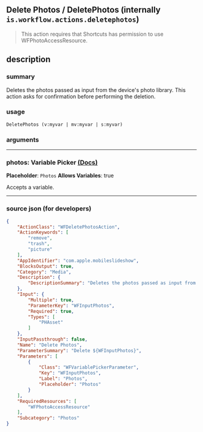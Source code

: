 
## Delete Photos / DeletePhotos (internally `is.workflow.actions.deletephotos`)

> This action requires that Shortcuts has permission to use WFPhotoAccessResource.


## description

### summary

Deletes the photos passed as input from the device's photo library. This action asks for confirmation before performing the deletion.


### usage
```
DeletePhotos (v:myvar | mv:myvar | s:myvar)
```

### arguments

---

### photos: Variable Picker [(Docs)](https://pfgithub.github.io/shortcutslang/gettingstarted#variable-picker-fields)
**Placeholder**: ```
		Photos
		```
**Allows Variables**: true



Accepts a variable.

---

### source json (for developers)

```json
{
	"ActionClass": "WFDeletePhotosAction",
	"ActionKeywords": [
		"remove",
		"trash",
		"picture"
	],
	"AppIdentifier": "com.apple.mobileslideshow",
	"BlocksOutput": true,
	"Category": "Media",
	"Description": {
		"DescriptionSummary": "Deletes the photos passed as input from the device's photo library. This action asks for confirmation before performing the deletion."
	},
	"Input": {
		"Multiple": true,
		"ParameterKey": "WFInputPhotos",
		"Required": true,
		"Types": [
			"PHAsset"
		]
	},
	"InputPassthrough": false,
	"Name": "Delete Photos",
	"ParameterSummary": "Delete ${WFInputPhotos}",
	"Parameters": [
		{
			"Class": "WFVariablePickerParameter",
			"Key": "WFInputPhotos",
			"Label": "Photos",
			"Placeholder": "Photos"
		}
	],
	"RequiredResources": [
		"WFPhotoAccessResource"
	],
	"Subcategory": "Photos"
}
```

